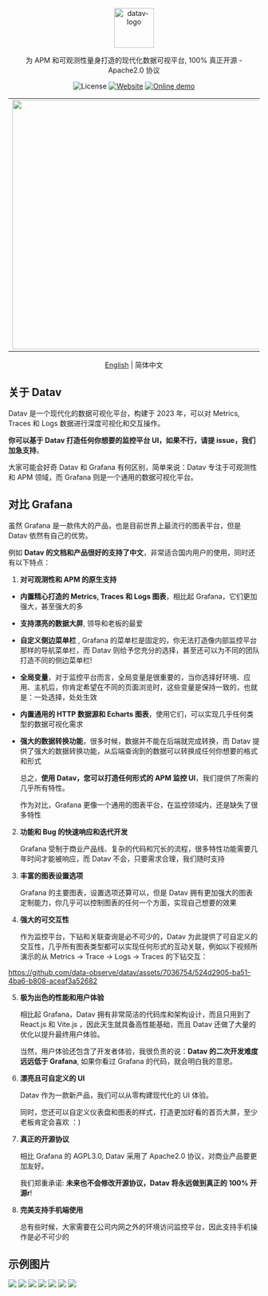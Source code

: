 <p align="center">
  <img src="https://datav.io/logo.png" alt="datav-logo" width="80" />
</p>


<p align="center">
  为 APM 和可观测性量身打造的现代化数据可视平台, 100% 真正开源 - Apache2.0 协议
</px>

<p align="center">
    <img alt="License" src="https://img.shields.io/badge/license-Apache2.0-brightgreen"> 
    <a href="https://datav.io"><img alt="Website" src="https://img.shields.io/badge/官网-datav.io-blue"></a>
    <a href="https://play.datav.io"><img alt="Online demo" src="https://img.shields.io/badge/在线-demo-blue"></a>
</p>


<div>
  <table>
      <tr>
          <td align="center">
               <img src="https://github.com/data-observe/assets/blob/main/datav-readme/home-example1.jpg?raw=true" width="500px" />
          </td>
          <td align="center">
                <img src="https://github.com/data-observe/assets/blob/main/datav-readme/white-host.jpg?raw=true" width="500px" />
          </td>
      </tr>
  </table>
   <p align="center">
        <a href="./README.md">English</a> | 简体中文
  </p>
</div>
  
  
## 关于 Datav

Datav 是一个现代化的数据可视化平台，构建于 2023 年，可以对 Metrics, Traces 和 Logs 数据进行深度可视化和交互操作。

**你可以基于 Datav 打造任何你想要的监控平台 UI，如果不行，请提 issue，我们加急支持**。

大家可能会好奇 Datav 和 Grafana 有何区别，简单来说：Datav 专注于可观测性和 APM 领域，而 Grafana 则是一个通用的数据可视化平台。

## 对比 Grafana

虽然 Grafana 是一款伟大的产品，也是目前世界上最流行的图表平台，但是 Datav 依然有自己的优势。

例如 **Datav 的文档和产品很好的支持了中文**，非常适合国内用户的使用，同时还有以下特点：

1. **对可观测性和 APM 的原生支持**
  
 - **内置精心打造的 Metrics, Traces 和 Logs 图表**，相比起 Grafana，它们更加强大，甚至强大的多
 - **支持漂亮的数据大屏**, 领导和老板的最爱
 - **自定义侧边菜单栏** , Grafana 的菜单栏是固定的，你无法打造像内部监控平台那样的导航菜单栏，而 Datav 则给予您充分的选择，甚至还可以为不同的团队打造不同的侧边菜单栏!
 - **全局变量**，对于监控平台而言，全局变量是很重要的，当你选择好环境、应用、主机后，你肯定希望在不同的页面浏览时，这些变量是保持一致的，也就是：一处选择，处处生效
 - **内置通用的 HTTP 数据源和 Echarts 图表**，使用它们，可以实现几乎任何类型的数据可视化需求
 - **强大的数据转换功能**，很多时候，数据并不能在后端就完成转换，而 Datav 提供了强大的数据转换功能，从后端查询到的数据可以转换成任何你想要的格式和形式


    总之，**使用 Datav，您可以打造任何形式的 APM 监控 UI**，我们提供了所需的几乎所有特性。
 
    作为对比，Grafana 更像一个通用的图表平台，在监控领域内，还是缺失了很多特性

2. **功能和 Bug 的快速响应和迭代开发**

    Grafana 受制于商业产品线、复杂的代码和冗长的流程，很多特性功能需要几年时间才能被响应，而 Datav 不会，只要需求合理，我们随时支持

3. **丰富的图表设置选项**
    
     Grafana 的主要图表，设置选项还算可以，但是 Datav 拥有更加强大的图表定制能力，你几乎可以控制图表的任何一个方面，实现自己想要的效果
   
4. **强大的可交互性**

     作为监控平台，下钻和关联查询是必不可少的，Datav 为此提供了可自定义的交互性，几乎所有图表类型都可以实现任何形式的互动关联，例如以下视频所演示的从 Metrics -> Trace -> Logs -> Traces 的下钻交互：

https://github.com/data-observe/datav/assets/7036754/524d2905-ba51-4ba6-b808-aceaf3a52682

5. **极为出色的性能和用户体验**
   
   相比起 Grafana，Datav 拥有非常简洁的代码库和架构设计，而且只用到了 React.js 和 Vite.js ，因此天生就具备高性能基础，而且 Datav 还做了大量的优化以提升最终用户体验。


   当然，用户体验还包含了开发者体验，我很负责的说：**Datav 的二次开发难度远远低于 Grafana**, 如果你看过 Grafana 的代码，就会明白我的意思。
   
6. **漂亮且可自定义的 UI**

    Datav 作为一款新产品，我们可以从零构建现代化的 UI 体验。

    同时，您还可以自定义仪表盘和图表的样式，打造更加好看的首页大屏，至少老板肯定会喜欢 ：)

7.  **真正的开源协议**

    相比 Grafana 的 AGPL3.0, Datav 采用了 Apache2.0 协议，对商业产品要更加友好。

    我们郑重承诺: **未来也不会修改开源协议，Datav 将永远做到真正的 100% 开源r**!

8.  **完美支持手机端使用**
   
    总有些时候，大家需要在公司内网之外的环境访问监控平台，因此支持手机操作是必不可少的


## 示例图片

<img src="https://github.com/data-observe/assets/blob/main/datav-readme/home-example1.jpg?raw=true" />

<img src="https://github.com/data-observe/assets/blob/main/datav-readme/runtime-example.jpg?raw=true" />

<img src="https://github.com/data-observe/assets/blob/main/datav-readme/host-example.jpg?raw=true" />

<img src="https://github.com/data-observe/assets/blob/main/datav-readme/trace-search-example.jpg?raw=true" />

<img src="https://github.com/data-observe/assets/blob/main/datav-readme/trace-example.jpg?raw=true" />

<img src="https://github.com/data-observe/assets/blob/main/datav-readme/log-example.jpg?raw=true" />

<img src="https://github.com/data-observe/assets/blob/main/datav-readme/alert-example.jpg?raw=true" />

